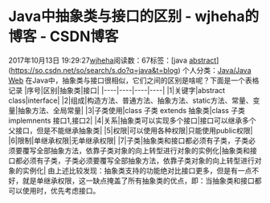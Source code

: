 # Java中抽象类与接口的区别 - wjheha的博客 - CSDN博客
2017年10月13日 19:29:27[wjheha](https://me.csdn.net/wjheha)阅读数：67标签：[java																[abstract](https://so.csdn.net/so/search/s.do?q=abstract&t=blog)](https://so.csdn.net/so/search/s.do?q=java&t=blog)
个人分类：[Java/Java Web](https://blog.csdn.net/wjheha/article/category/6775424)
在Java中，抽象类与接口很相似，它们之间的区别是啥呢？下面是一个表格记录
|序号|区别|抽象类|接口|
|----|----|----|----|
|1|关键字|abstract class|interface|
|2|组成|构造方法、普通方法、抽象方法、static方法、常量、变量|抽象方法、全局常量|
|3|子类使用|class 子类 extends 抽象类|class 子类 implemnents 接口1,接口2|
|4|关系|抽象类可以实现多个接口|接口可以继承多个父接口，但是不能继承抽象类|
|5|权限|可以使用各种权限|只能使用public权限|
|6|限制|单继承权限|无单继承权限|
|7|子类|抽象类和接口都必须有子类，子类必须要覆写全部抽象方法，依靠子类对象的向上转型进行对象的实例化|抽象类和接口都必须有子类，子类必须要覆写全部抽象方法，依靠子类对象的向上转型进行对象的实例化|
由上述比较发现：抽象类支持的功能绝对比接口更多，但是有一点不好，就是单继承权限，这一缺点掩盖了所有抽象类的优点，即：当抽象类和接口都可以使用时，优先考虑接口。
